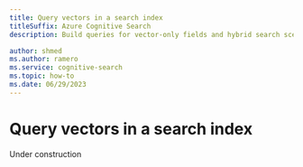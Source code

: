 ```yaml
---
title: Query vectors in a search index
titleSuffix: Azure Cognitive Search
description: Build queries for vector-only fields and hybrid search scenarios that combine vectors with semantic and standard search syntax.

author: shmed
ms.author: ramero
ms.service: cognitive-search
ms.topic: how-to
ms.date: 06/29/2023
---
```


# Query vectors in a search index

Under construction